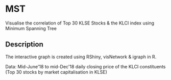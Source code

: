 # MST
Visualise the correlation of Top 30 KLSE Stocks &amp; the KLCI index using Minimum Spanning Tree

## Description
The interactive graph is created using RShiny, visNetwork & igraph in R.

Data: Mid-June'18 to mid-Dec'18 daily closing price of the KLCI constituents (Top 30 stocks by market capitalisation in KLSE)
